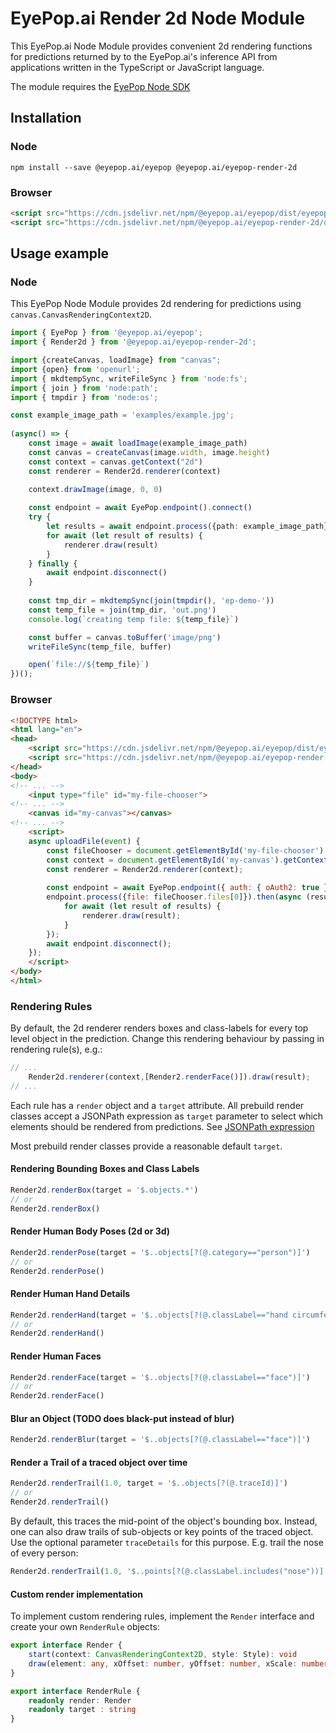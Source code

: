 # EyePop.ai Render 2d Node Module
This EyePop.ai Node Module provides convenient 2d rendering functions for predictions returned by 
to the EyePop.ai's inference API from applications written in the TypeScript or JavaScript language.

The module requires the [EyePop Node SDK](../eyepop/README.md)
## Installation
### Node
```shell
npm install --save @eyepop.ai/eyepop @eyepop.ai/eyepop-render-2d
```
### Browser
```html
<script src="https://cdn.jsdelivr.net/npm/@eyepop.ai/eyepop/dist/eyepop.min.js"></script>
<script src="https://cdn.jsdelivr.net/npm/@eyepop.ai/eyepop-render-2d/dist/eyepop.render2d.min.js"></script>
```
## Usage example
### Node
This EyePop Node Module provides 2d rendering for predictions using `canvas.CanvasRenderingContext2D`.
```typescript
import { EyePop } from '@eyepop.ai/eyepop';
import { Render2d } from '@eyepop.ai/eyepop-render-2d';

import {createCanvas, loadImage} from "canvas";
import {open} from 'openurl';
import { mkdtempSync, writeFileSync } from 'node:fs';
import { join } from 'node:path';
import { tmpdir } from 'node:os';

const example_image_path = 'examples/example.jpg';
    
(async() => {
    const image = await loadImage(example_image_path)
    const canvas = createCanvas(image.width, image.height)
    const context = canvas.getContext("2d")
    const renderer = Render2d.renderer(context)
    
    context.drawImage(image, 0, 0)

    const endpoint = await EyePop.endpoint().connect()
    try {
        let results = await endpoint.process({path: example_image_path})
        for await (let result of results) {
            renderer.draw(result)
        }        
    } finally {
        await endpoint.disconnect()
    }
    
    const tmp_dir = mkdtempSync(join(tmpdir(), 'ep-demo-'))
    const temp_file = join(tmp_dir, 'out.png')
    console.log(`creating temp file: ${temp_file}`)

    const buffer = canvas.toBuffer('image/png')
    writeFileSync(temp_file, buffer)

    open(`file://${temp_file}`)
})();
```
### Browser
```html
<!DOCTYPE html>
<html lang="en">
<head>
    <script src="https://cdn.jsdelivr.net/npm/@eyepop.ai/eyepop/dist/eyepop.min.js"></script>
    <script src="https://cdn.jsdelivr.net/npm/@eyepop.ai/eyepop-render-2d/dist/eyepop.render2d.min.js"></script>
</head>
<body>
<!-- ... -->
    <input type="file" id="my-file-chooser">
<!-- ... -->
    <canvas id="my-canvas"></canvas>
<!-- ... -->
    <script>
    async uploadFile(event) {
        const fileChooser = document.getElementById('my-file-chooser');
        const context = document.getElementById('my-canvas').getContext("2d");
        const renderer = Render2d.renderer(context);
        
        const endpoint = await EyePop.endpoint({ auth: { oAuth2: true }, popId: '< Pop Id>' }).connect();
        endpoint.process({file: fileChooser.files[0]}).then(async (results) => {
            for await (let result of results) {
                renderer.draw(result);
            }
        });
        await endpoint.disconnect();
    });
    </script>
</body>
</html>

```
### Rendering Rules
By default, the 2d renderer renders boxes and class-labels for every top level object in the prediction.
Change this rendering behaviour by passing in rendering rule(s), e.g.:
```javascript
// ...
    Render2d.renderer(context,[Render2.renderFace()]).draw(result);
// ...
```
Each rule has a `render` object and a `target` attribute. All prebuild render classes accept a 
JSONPath expression as `target` parameter to select which elements should be rendered from predictions. 
See [JSONPath expression](https://www.npmjs.com/package/jsonpath)

Most prebuild render classes provide a reasonable default `target`.
#### Rendering Bounding Boxes and Class Labels
```typescript
Render2d.renderBox(target = '$.objects.*')
// or
Render2d.renderBox()
``` 
#### Render Human Body Poses (2d or 3d)
```typescript
Render2d.renderPose(target = '$..objects[?(@.category=="person")]')
// or
Render2d.renderPose()
```    
#### Render Human Hand Details
```typescript
Render2d.renderHand(target = '$..objects[?(@.classLabel=="hand circumference")]')
// or 
Render2d.renderHand()
```
#### Render Human Faces
```typescript
Render2d.renderFace(target = '$..objects[?(@.classLabel=="face")]') 
// or 
Render2d.renderFace() 
```
#### Blur an Object (TODO does black-put instead of blur)
```typescript
Render2d.renderBlur(target = '$..objects[?(@.classLabel=="face")]')
```
#### Render a Trail of a traced object over time
```typescript
Render2d.renderTrail(1.0, target = '$..objects[?(@.traceId)]')
// or
Render2d.renderTrail()
```
By default, this traces the mid-point of the object's bounding box. Instead, one can also draw trails of 
sub-objects or key points of the traced object. Use the optional parameter `traceDetails` for this purpose. 
E.g. trail the nose of every person:
```typescript
Render2d.renderTrail(1.0, '$..points[?(@.classLabel.includes("nose"))]')
```
#### Custom render implementation
To implement custom rendering rules, implement the `Render` interface and create your own `RenderRule` objects:  
```typescript
export interface Render {
    start(context: CanvasRenderingContext2D, style: Style): void
    draw(element: any, xOffset: number, yOffset: number, xScale: number, yScale: number, streamTime: StreamTime): void
}

export interface RenderRule {
    readonly render: Render
    readonly target : string
}
```